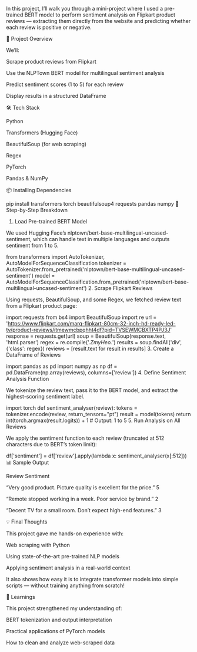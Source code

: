 In this project, I’ll walk you through a mini-project where I used a pre-trained BERT model to perform sentiment analysis on Flipkart product reviews — extracting them directly from the website and predicting whether each review is positive or negative.

🚀 Project Overview

We’ll:

Scrape product reviews from Flipkart

Use the NLPTown BERT model for multilingual sentiment analysis

Predict sentiment scores (1 to 5) for each review

Display results in a structured DataFrame

 🛠 Tech Stack

Python

Transformers (Hugging Face)

BeautifulSoup (for web scraping)

Regex

PyTorch

Pandas & NumPy

 📦 Installing Dependencies

pip install transformers torch beautifulsoup4 requests pandas numpy
 🧠 Step-by-Step Breakdown

 1. Load Pre-trained BERT Model

 We used Hugging Face’s nlptown/bert-base-multilingual-uncased-sentiment, which can handle text in multiple languages and outputs sentiment from 1 to 5.

from transformers import AutoTokenizer, AutoModelForSequenceClassification
tokenizer = AutoTokenizer.from_pretrained('nlptown/bert-base-multilingual-uncased-sentiment') model = AutoModelForSequenceClassification.from_pretrained('nlptown/bert-base-multilingual-uncased-sentiment')
 2. Scrape Flipkart Reviews

Using requests, BeautifulSoup, and some Regex, we fetched review text from a Flipkart product page:

import requests from bs4 import BeautifulSoup import re
url = 'https://www.flipkart.com/marq-flipkart-80cm-32-inch-hd-ready-led-tv/product-reviews/itmewmcbpqhht4df?pid=TVSEWMCBXTP4PJ3J' response = requests.get(url) soup = BeautifulSoup(response.text, 'html.parser')
regex = re.compile('.*ZmyHeo.*') results = soup.findAll('div', {'class': regex}) reviews = [result.text for result in results] 
3. Create a DataFrame of Reviews

import pandas as pd import numpy as np
df = pd.DataFrame(np.array(reviews), columns=['review'])
 4. Define Sentiment Analysis Function

We tokenize the review text, pass it to the BERT model, and extract the highest-scoring sentiment label.

import torch
def sentiment_analyser(review):     tokens = tokenizer.encode(review, return_tensors="pt")     result = model(tokens)     return int(torch.argmax(result.logits)) + 1  # Output: 1 to 5
 5. Run Analysis on All Reviews

We apply the sentiment function to each review (truncated at 512 characters due to BERT’s token limit):

df['sentiment'] = df['review'].apply(lambda x: sentiment_analyser(x[:512]))
 📊 Sample Output

Review                                                                                                                Sentiment

“Very good product. Picture quality is excellent for the price.”                      5

“Remote stopped working in a week. Poor service by brand.”                       2

“Decent TV for a small room. Don’t expect high-end features.”                    3

💡 Final Thoughts

 This project gave me hands-on experience with:

Web scraping with Python

Using state-of-the-art pre-trained NLP models

Applying sentiment analysis in a real-world context

 It also shows how easy it is to integrate transformer models into simple scripts — without training anything from scratch!

🧠 Learnings

This project strengthened my understanding of:

BERT tokenization and output interpretation

Practical applications of PyTorch models

How to clean and analyze web-scraped data




 

 

